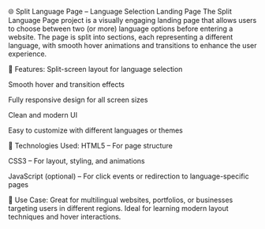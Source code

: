 🌐 Split Language Page – Language Selection Landing Page
The Split Language Page project is a visually engaging landing page that allows users to choose between two (or more) language options before entering a website. The page is split into sections, each representing a different language, with smooth hover animations and transitions to enhance the user experience.

🌟 Features:
Split-screen layout for language selection

Smooth hover and transition effects

Fully responsive design for all screen sizes

Clean and modern UI

Easy to customize with different languages or themes

🚀 Technologies Used:
HTML5 – For page structure

CSS3 – For layout, styling, and animations

JavaScript (optional) – For click events or redirection to language-specific pages

📌 Use Case:
Great for multilingual websites, portfolios, or businesses targeting users in different regions. Ideal for learning modern layout techniques and hover interactions.

